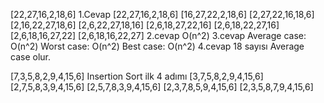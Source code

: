 [22,27,16,2,18,6]
1.Cevap
[22,27,16,2,18,6]
[16,27,22,2,18,6]
[2,27,22,16,18,6]
[2,16,22,27,18,6]
[2,6,22,27,18,16]
[2,6,18,27,22,16]
[2,6,18,22,27,16]
[2,6,18,16,27,22]
[2,6,18,16,22,27]
2.cevap
O(n^2)
3.cevap
Average case: O(n^2) 
Worst case: O(n^2)
Best case: O(n^2) 
4.cevap
 18 sayısı Average case olur.

[7,3,5,8,2,9,4,15,6] Insertion Sort ilk 4 adımı
[3,7,5,8,2,9,4,15,6]
[2,7,5,8,3,9,4,15,6]
[2,5,7,8,3,9,4,15,6]
[2,3,7,8,5,9,4,15,6]
[2,3,5,8,7,9,4,15,6]
